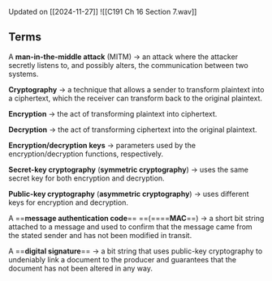Updated on [[2024-11-27]]
![[C191 Ch 16 Section 7.wav]]

## Terms

A **man-in-the-middle attack** (MITM) → an attack where the attacker secretly listens to, and possibly alters, the communication between two systems.

**Cryptography** → a technique that allows a sender to transform plaintext into a ciphertext, which the receiver can transform back to the original plaintext.

**Encryption** → the act of transforming plaintext into ciphertext.

**Decryption** → the act of transforming ciphertext into the original plaintext.

**Encryption/decryption keys** → parameters used by the encryption/decryption functions, respectively.

**Secret-key cryptography** (**symmetric cryptography**) → uses the same secret key for both encryption and decryption.

**Public-key cryptography** (**asymmetric cryptography**) → uses different keys for encryption and decryption.

A ==**message authentication code**== ==(====**MAC**==) → a short bit string attached to a message and used to confirm that the message came from the stated sender and has not been modified in transit.

A ==**digital signature**== → a bit string that uses public-key cryptography to undeniably link a document to the producer and guarantees that the document has not been altered in any way.